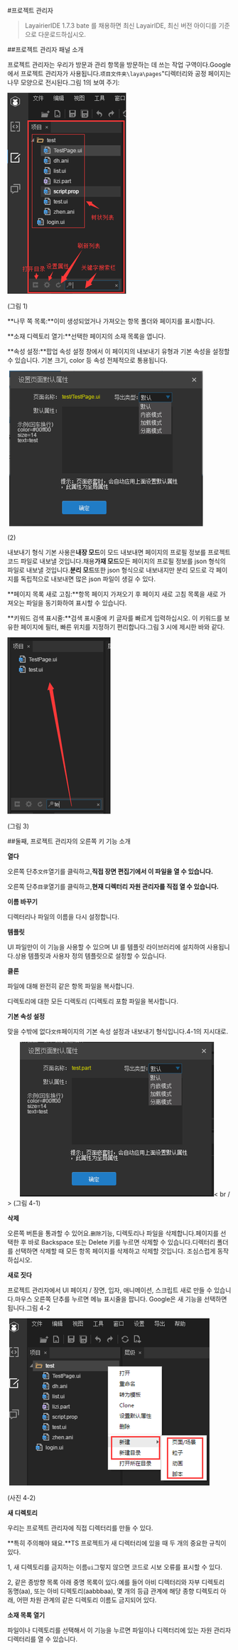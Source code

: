 #프로젝트 관리자

>LayairierIDE 1.7.3 bate 를 채용하면 최신 LayairIDE, 최신 버전 아이디를 기준으로 다운로드하십시오.

##프로젝트 관리자 패널 소개

프로젝트 관리자는 우리가 방문과 관리 항목을 방문하는 데 쓰는 작업 구역이다.Google에서 프로젝트 관리자가 사용됩니다.`项目文件夹\laya\pages`"디렉터리와 공정 페이지는 나무 모양으로 전시된다.그림 1의 보여 주기:

​![blob.png](img/1.png)        


(그림 1)

**나무 쪽 목록:**이미 생성되었거나 가져오는 항목 폴더와 페이지를 표시합니다.

**소재 디렉토리 열기:**선택한 페이지의 소재 목록을 엽니다.

**속성 설정:**팝업 속성 설정 창에서 이 페이지의 내보내기 유형과 기본 속성을 설정할 수 있습니다. 기본 크기, color 등 속성 전체적으로 통용됩니다.



​        ![blob.png](img/2.png)

(2)

내보내기 형식 기본 사용은**내장 모드**이 모드 내보내면 페이지의 프로필 정보를 프로젝트 코드 파일로 내보낼 것입니다.채용**가재 모드**모든 페이지의 프로필 정보를 json 형식의 파일로 내보낼 것입니다.**분리 모드**또한 json 형식으로 내보내지만 분리 모드로 각 페이지를 독립적으로 내보내면 많은 json 파일이 생길 수 있다.

**페이지 목록 새로 고침:**항목 페이지 가져오기 후 페이지 새로 고침 목록을 새로 가져오는 파일을 동기화하여 표시할 수 있습니다.

**키워드 검색 표시줄:**검색 표시줄에 키 글자를 빠르게 입력하십시오. 이 키워드를 보유한 페이지에 필터, 빠른 위치를 지정하기 편리합니다.그림 3 시에 제시한 바와 같다.

​![blob.png](img/3.png)        


(그림 3)



 



##둘째, 프로젝트 관리자의 오른쪽 키 기능 소개

**열다**

오른쪽 단추`文件`열기를 클릭하고,**직접 장면 편집기에서 이 파일을 열 수 있습니다.**

오른쪽 단추`目录`열기를 클릭하고,**현재 디렉터리 자원 관리자를 직접 열 수 있습니다.**

**이름 바꾸기**

디렉터리나 파일의 이름을 다시 설정합니다.

**템플릿**

UI 파일만이 이 기능을 사용할 수 있으며 UI 를 템플릿 라이브러리에 설치하여 사용됩니다.상용 템플릿과 사용자 정의 템플릿으로 설정할 수 있습니다.

**클론**

파일에 대해 완전히 같은 항목 파일을 복사합니다.

디렉토리에 대한 모든 디렉토리 (디렉토리 포함 파일을 복사합니다.

**기본 속성 설정**

맞을 수밖에 없다`文件`페이지의 기본 속성 설정과 내보내기 형식입니다.4-1의 지시대로.

　　![图4-1](img/4-1.png)< br / > (그림 4-1)

**삭제**

오른쪽 버튼을 통과할 수 있어요.`删除`기능, 디렉토리나 파일을 삭제합니다.페이지를 선택한 후 바로 Backspace 또는 Delete 키를 누르면 삭제할 수 있습니다.디렉터리 폴더를 선택하면 삭제할 때 모든 항목 페이지를 삭제하고 삭제할 것입니다. 조심스럽게 동작하십시오.

**새로 짓다**

프로젝트 관리자에서 UI 페이지 / 장면, 입자, 애니메이션, 스크립트 새로 만들 수 있습니다.마우스 오른쪽 단추를 누르면 메뉴 표시줄을 팝니다. Google은 새 기능을 선택하면 됩니다.그림 4-2



​        ![blob.png](img/4-2.png)

(사진 4-2)


 **새 디렉토리**

우리는 프로젝트 관리자에 직접 디렉터리를 만들 수 있다.

​**특히 주의해야 돼요.**TS 프로젝트가 새 디렉터리에 있을 때 두 개의 중요한 규칙이 있다.

1, 새 디렉토리를 금지하는 이름`ui`그렇지 않으면 코드로 시보 오류를 표시할 수 있다.

2, 같은 종방향 목록 아래 중명 목록이 있다.예를 들어 아비 디렉터리와 자부 디렉토리 동명(aa), 또는 아비 디렉토리(aabbbaa), 몇 개의 등급 관계에 해당 종향 디렉토리 아래, 어떤 차원 관계의 같은 디렉토리 이름도 금지되어 있다.

**소재 목록 열기**

파일이나 디렉토리를 선택해서 이 기능을 누르면 파일이나 디렉터리에 있는 자원 관리자 디렉터리를 열 수 있습니다.



